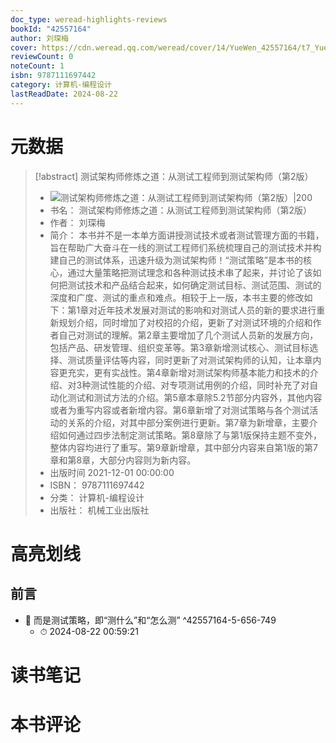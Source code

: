 ```yaml
---
doc_type: weread-highlights-reviews
bookId: "42557164"
author: 刘琛梅
cover: https://cdn.weread.qq.com/weread/cover/14/YueWen_42557164/t7_YueWen_42557164.jpg
reviewCount: 0
noteCount: 1
isbn: 9787111697442
category: 计算机-编程设计
lastReadDate: 2024-08-22
---
```

# 元数据
> [!abstract] 测试架构师修炼之道：从测试工程师到测试架构师（第2版）
> - ![ 测试架构师修炼之道：从测试工程师到测试架构师（第2版）|200](https://cdn.weread.qq.com/weread/cover/14/YueWen_42557164/t7_YueWen_42557164.jpg)
> - 书名： 测试架构师修炼之道：从测试工程师到测试架构师（第2版）
> - 作者： 刘琛梅
> - 简介： 本书并不是一本单方面讲授测试技术或者测试管理方面的书籍，旨在帮助广大奋斗在一线的测试工程师们系统梳理自己的测试技术并构建自己的测试体系，迅速升级为测试架构师！“测试策略”是本书的核心，通过大量策略把测试理念和各种测试技术串了起来，并讨论了该如何把测试技术和产品结合起来，如何确定测试目标、测试范围、测试的深度和广度、测试的重点和难点。相较于上一版，本书主要的修改如下：第1章对近年技术发展对测试的影响和对测试人员的新的要求进行重新规划介绍，同时增加了对校招的介绍，更新了对测试环境的介绍和作者自己对测试的理解。第2章主要增加了几个测试人员新的发展方向，包括产品、研发管理、组织变革等。第3章新增测试核心、测试目标选择、测试质量评估等内容，同时更新了对测试架构师的认知，让本章内容更充实，更有实战性。第4章新增对测试架构师基本能力和技术的介绍、对3种测试性能的介绍、对专项测试用例的介绍，同时补充了对自动化测试和测试方法的介绍。第5章本章除5.2节部分内容外，其他内容或者为重写内容或者新增内容。第6章新增了对测试策略与各个测试活动的关系的介绍，对其中部分案例进行更新。第7章为新增章，主要介绍如何通过四步法制定测试策略。第8章除了与第1版保持主题不变外，整体内容均进行了重写。第9章新增章，其中部分内容来自第1版的第7章和第8章，大部分内容则为新内容。
> - 出版时间 2021-12-01 00:00:00
> - ISBN： 9787111697442
> - 分类： 计算机-编程设计
> - 出版社： 机械工业出版社

# 高亮划线

## 前言


- 📌 而是测试策略，即“测什么”和“怎么测” ^42557164-5-656-749
    - ⏱ 2024-08-22 00:59:21 
# 读书笔记

# 本书评论
